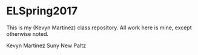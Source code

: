 # ELSpring2017
This is my (Kevyn Martinez) class repository. All work here is mine, except otherwise noted.

Kevyn Martinez
Suny New Paltz
